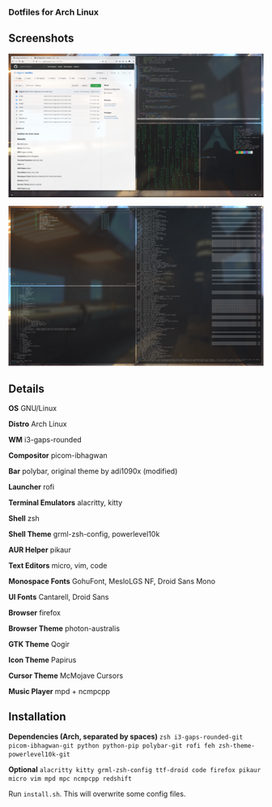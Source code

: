 ### Dotfiles for Arch Linux

## Screenshots

![Primary](images/screenshot-1.png)

![Secondary](images/screenshot-2.png)

## Details

**OS** GNU/Linux

**Distro** Arch Linux

**WM** i3-gaps-rounded

**Compositor** picom-ibhagwan

**Bar** polybar, original theme by adi1090x (modified)

**Launcher** rofi

**Terminal Emulators** alacritty, kitty

**Shell** zsh

**Shell Theme** grml-zsh-config, powerlevel10k

**AUR Helper** pikaur

**Text Editors** micro, vim, code

**Monospace Fonts** GohuFont, MesloLGS NF, Droid Sans Mono

**UI Fonts** Cantarell, Droid Sans

**Browser** firefox

**Browser Theme** photon-australis

**GTK Theme** Qogir

**Icon Theme** Papirus

**Cursor Theme** McMojave Cursors

**Music Player** mpd + ncmpcpp

## Installation

**Dependencies (Arch, separated by spaces)** `zsh i3-gaps-rounded-git picom-ibhagwan-git python python-pip polybar-git rofi feh zsh-theme-powerlevel10k-git`

**Optional** `alacritty kitty grml-zsh-config ttf-droid code firefox pikaur micro vim mpd mpc ncmpcpp redshift`

Run `install.sh`. This will overwrite some config files.
